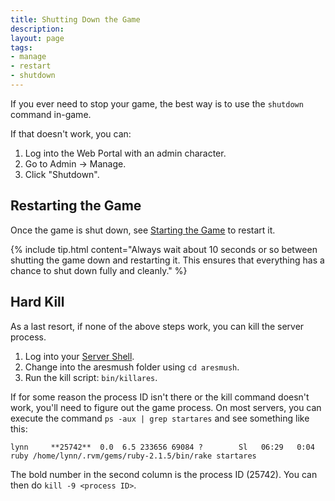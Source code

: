 ```yaml
---
title: Shutting Down the Game
description:
layout: page
tags: 
- manage
- restart
- shutdown
---
```


If you ever need to stop your game, the best way is to use the `shutdown` command in-game.

If that doesn't work, you can:

1. Log into the Web Portal with an admin character.
2. Go to Admin -> Manage.
3. Click "Shutdown".

## Restarting the Game

Once the game is shut down, see [Starting the Game](/tutorials/manage/start.html) to restart it.

{% include tip.html content="Always wait about 10 seconds or so between shutting the game down and restarting it.  This ensures that everything has a chance to shut down fully and cleanly." %}

## Hard Kill

As a last resort, if none of the above steps work, you can kill the server process.  

1. Log into your [Server Shell](/tutorials/install/server-shell.html).
2. Change into the aresmush folder using `cd aresmush`.
3. Run the kill script: `bin/killares`.

If for some reason the process ID isn't there or the kill command doesn't work, you'll need to figure out the game process.  On most servers, you can execute the command `ps -aux | grep startares` and see something like this:

    lynn     **25742**  0.0  6.5 233656 69084 ?        Sl   06:29   0:04 ruby /home/lynn/.rvm/gems/ruby-2.1.5/bin/rake startares

The bold number in the second column is the process ID (25742). You can then do `kill -9 <process ID>`.
